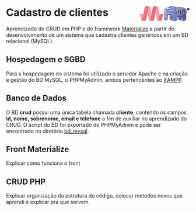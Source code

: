 # Cadastro de clientes <img src="logo/php.png" width="70" height="40" align="right"><img src="logo/materialize.png" width="70" height="40" align="right">

Aprendizado do CRUD em PHP e do framework [Materialize](https://materializecss.com/getting-started.html) a partir do desenvolvimento de um sistema que cadastra clientes genéricos em um BD relacional (MySQL).

## Hospedagem e SGBD

Para a hospedagem do sistema foi utilizado o servidor Apache e na criação e gestão do BD MySQL, o PHPMyAdmin, ambos pertencentes ao [XAMPP](https://www.apachefriends.org/pt_br/download.html).

## Banco de Dados

O BD <b>crud</b> possui uma única tabela chamada <b>cliente</b>, contendo os campos <b>id, nome, sobrenome, email e telefone</b> a fim de auxiliar no aprendizado do CRUD. O script do BD foi exportado do PHPMyAdmin e pode ser encontrado no diretório [bd_mysql](https://github.com/Gwolner/crud-php-front-materialize/tree/master/bd_mysql).

## Front Materialize

Explicar como funciona o front

## CRUD PHP

Explicar organização da estrutura do código, colocar metodos novos que aprendi e explicar pra que servem.
